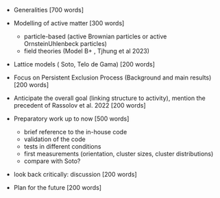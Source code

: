 - Generalities [700 words]

- Modelling of active matter [300 words]

  - particle-based (active Brownian particles or active OrnsteinUhlenbeck particles)
  - field theories (Model B+ , Tjhung et al 2023)

- Lattice models ( Soto, Telo de Gama) [200 words]

- Focus on Persistent Exclusion Process (Background and main results) [200 words]

- Anticipate the overall goal (linking structure to activity), mention the precedent of Rassolov et al. 2022  [200 words]

- Preparatory work up to now [500 words]

  - brief reference to the in-house code
  - validation of the code
  - tests in different conditions
  - first measurements (orientation, cluster sizes, cluster distributions)
  - compare with Soto?

- look back critically: discussion [200 words]

- Plan for the future [200 words]



  